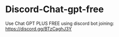 # Discord-Chat-gpt-free
Use Chat GPT PLUS FREE using discord bot joining: https://discord.gg/BTzCaghJ3Y







                                                                                                                                                                                           
